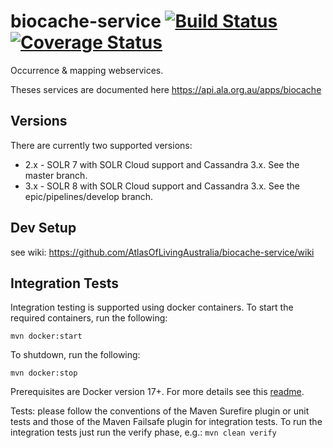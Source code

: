 biocache-service [![Build Status](https://travis-ci.com/AtlasOfLivingAustralia/biocache-service.svg?branch=develop)](http://travis-ci.com/AtlasOfLivingAustralia/biocache-service) [![Coverage Status](https://coveralls.io/repos/github/AtlasOfLivingAustralia/biocache-service/badge.svg)](https://coveralls.io/github/AtlasOfLivingAustralia/biocache-service)
================

Occurrence &amp; mapping webservices.

Theses services are documented here https://api.ala.org.au/apps/biocache

## Versions

There are currently two supported versions:

* 2.x - SOLR 7 with SOLR Cloud support and Cassandra 3.x. See the master branch.
* 3.x - SOLR 8 with SOLR Cloud support and Cassandra 3.x. See the epic/pipelines/develop branch.

## Dev Setup

see wiki: https://github.com/AtlasOfLivingAustralia/biocache-service/wiki

## Integration Tests

Integration testing is supported using docker containers.
To start the required containers, run the following:

```
mvn docker:start
```

To shutdown, run the following:
```
mvn docker:stop
```

Prerequisites are Docker version 17+. For more details see this [readme](/src/test/docker/README.md).

Tests: please follow the conventions of the Maven Surefire plugin 
or unit tests and those of the Maven Failsafe plugin for integration tests. To run the integration tests 
just run the verify phase, e.g.: `mvn clean verify`